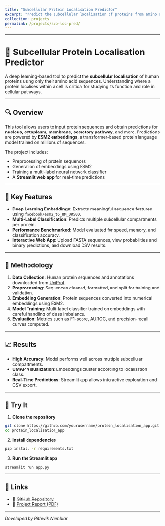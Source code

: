 ```yaml
---
title: "Subcellular Protein Localisation Predictor"
excerpt: "Predict the subcellular localisation of proteins from amino acid sequences. <img src='/rithwiknambiar.github.io/images/DL.png' />"
collection: projects
permalink: /projects/sub-loc-pred/
---
```

----------------------------------

# 🧬 Subcellular Protein Localisation Predictor

A deep learning-based tool to predict the **subcellular localisation** of human proteins using only their amino acid sequences. Understanding where a protein localises within a cell is critical for studying its function and role in cellular pathways.

---

## 🔍 Overview

This tool allows users to input protein sequences and obtain predictions for **nucleus, cytoplasm, membrane, secretory pathway**, and more. Predictions are powered by **ESM2 embeddings**, a transformer-based protein language model trained on millions of sequences.

The project includes:

* Preprocessing of protein sequences
* Generation of embeddings using ESM2
* Training a multi-label neural network classifier
* A **Streamlit web app** for real-time predictions

---

## 🧠 Key Features

* **Deep Learning Embeddings**: Extracts meaningful sequence features using `facebook/esm2_t6_8M_UR50D`.
* **Multi-Label Classification**: Predicts multiple subcellular compartments per protein.
* **Performance Benchmarked**: Model evaluated for speed, memory, and classification accuracy.
* **Interactive Web App**: Upload FASTA sequences, view probabilities and binary predictions, and download CSV results.

---

## 🧪 Methodology

1. **Data Collection**: Human protein sequences and annotations downloaded from [UniProt](https://www.uniprot.org/).
2. **Preprocessing**: Sequences cleaned, formatted, and split for training and validation.
3. **Embedding Generation**: Protein sequences converted into numerical embeddings using ESM2.
4. **Model Training**: Multi-label classifier trained on embeddings with careful handling of class imbalance.
5. **Evaluation**: Metrics such as F1-score, AUROC, and precision-recall curves computed.

---

## 📈 Results

* **High Accuracy**: Model performs well across multiple subcellular compartments.
* **UMAP Visualization**: Embeddings cluster according to localisation class.
* **Real-Time Predictions**: Streamlit app allows interactive exploration and CSV export.

---

## 🚀 Try It

1. **Clone the repository**

```bash
git clone https://github.com/yourusername/protein_localisation_app.git
cd protein_localisation_app
```

2. **Install dependencies**

```bash
pip install -r requirements.txt
```

3. **Run the Streamlit app**

```bash
streamlit run app.py
```

---

## 📂 Links

* 📁 [GitHub Repository](https://github.com/RpN1107/Subcellular-Localisation-Predictor)
* 📝 [Project Report (PDF)](https://github.com/RpN1107/Subcellular-Localisation-Predictor/blob/main/notebooks/Report.pdf)

---

*Developed by Rithwik Nambiar*
